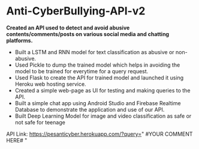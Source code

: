 # Anti-CyberBullying-API-v2

**Created an API used to detect and avoid abusive contents/comments/posts on various social media and chatting platforms.**

* Built a LSTM and RNN model for text classification as abusive or non-abusive.
* Used Pickle to dump the trained model which helps in avoiding the model to be trained for everytime for a query request.
* Used Flask to create the API for trained model and launched it using Heroku web hosting service.
* Created a simple web-page as UI for testing and making queries to the API. 
* Built a simple chat app using Android Studio and Firebase Realtime Database to demonstrate the application and use of our API.
* Built Deep Learning Model for image and video classification as safe or not safe for teenage

API Link: https://pesanticyber.herokuapp.com/?query=" #YOUR COMMENT HERE# "
